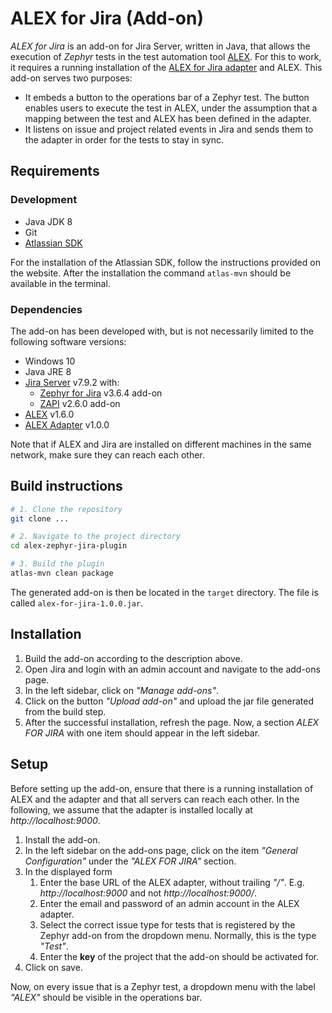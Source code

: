 # ALEX for Jira (Add-on)

*ALEX for Jira* is an add-on for Jira Server, written in Java, that allows the execution of *Zephyr* tests in the test automation tool [ALEX][alex].
For this to work, it requires a running installation of the [ALEX for Jira adapter][alex-adapter] and ALEX.
This add-on serves two purposes:

* It embeds a button to the operations bar of a Zephyr test.
  The button enables users to execute the test in ALEX, under the assumption that a mapping between the test and ALEX has been defined in the adapter.
* It listens on issue and project related events in Jira and sends them to the adapter in order for the tests to stay in sync.

## Requirements

### Development

* Java JDK 8
* Git
* [Atlassian SDK][atlassian-sdk]

For the installation of the Atlassian SDK, follow the instructions provided on the website.
After the installation the command `atlas-mvn` should be available in the terminal.

### Dependencies

The add-on has been developed with, but is not necessarily limited to the following software versions:

* Windows 10
* Java JRE 8
* [Jira Server][jira] v7.9.2 with:
    * [Zephyr for Jira][zephyr] v3.6.4 add-on
    * [ZAPI][zapi] v2.6.0 add-on
* [ALEX][alex] v1.6.0
* [ALEX Adapter][alex-adapter] v1.0.0

Note that if ALEX and Jira are installed on different machines in the same network, make sure they can reach each other.

## Build instructions

```bash
# 1. Clone the repository
git clone ...

# 2. Navigate to the project directory
cd alex-zephyr-jira-plugin

# 3. Build the plugin
atlas-mvn clean package
```

The generated add-on is then be located in the `target` directory.
The file is called `alex-for-jira-1.0.0.jar`.


## Installation

1. Build the add-on according to the description above.
2. Open Jira and login with an admin account and navigate to the add-ons page.
3. In the left sidebar, click on *"Manage add-ons"*.
4. Click on the button *"Upload add-on"* and upload the jar file generated from the build step.
5. After the successful installation, refresh the page.
   Now, a section *ALEX FOR JIRA* with one item should appear in the left sidebar.


## Setup

Before setting up the add-on, ensure that there is a running installation of ALEX and the adapter and that all servers can reach each other.
In the following, we assume that the adapter is installed locally at *http://localhost:9000*.

1. Install the add-on.
2. In the left sidebar on the add-ons page, click on the item *"General Configuration"* under the *"ALEX FOR JIRA"* section.
3. In the displayed form
    1. Enter the base URL of the ALEX adapter, without trailing *"/"*.
       E.g. *http://localhost:9000* and not *http://localhost:9000/*.
    2. Enter the email and password of an admin account in the ALEX adapter.
    3. Select the correct issue type for tests that is registered by the Zephyr add-on from the dropdown menu.
       Normally, this is the type *"Test"*.
    4. Enter the **key** of the project that the add-on should be activated for.
4. Click on save.

Now, on every issue that is a Zephyr test, a dropdown menu with the label *"ALEX"* should be visible in the operations bar.


[alex]: https://github.com/learnlib/alex
[alex-adapter]: https://github.com/abainczyk/alex-zephyr-jira-adapter
[jira]: https://de.atlassian.com/software/jira/download
[zephyr]: https://marketplace.atlassian.com/apps/1014681/zephyr-for-jira-test-management?hosting=server
[zapi]: https://marketplace.atlassian.com/apps/1211674/zapi?hosting=server&tab=overview
[atlassian-sdk]: https://developer.atlassian.com/server/framework/atlassian-sdk/
